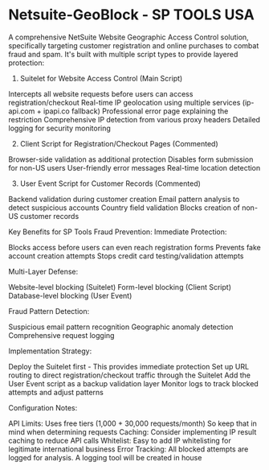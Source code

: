 # Netsuite-GeoBlock - SP TOOLS USA

A comprehensive NetSuite Website Geographic Access Control solution, specifically targeting customer registration and online purchases to combat fraud and spam. It's built with multiple script types to provide layered protection:


1. Suitelet for Website Access Control (Main Script)

Intercepts all website requests before users can access registration/checkout
Real-time IP geolocation using multiple services (ip-api.com + ipapi.co fallback)
Professional error page explaining the restriction
Comprehensive IP detection from various proxy headers
Detailed logging for security monitoring

2. Client Script for Registration/Checkout Pages (Commented)

Browser-side validation as additional protection
Disables form submission for non-US users
User-friendly error messages
Real-time location detection

3. User Event Script for Customer Records (Commented)

Backend validation during customer creation
Email pattern analysis to detect suspicious accounts
Country field validation
Blocks creation of non-US customer records

Key Benefits for SP Tools Fraud Prevention:
Immediate Protection:

Blocks access before users can even reach registration forms
Prevents fake account creation attempts
Stops credit card testing/validation attempts

Multi-Layer Defense:

Website-level blocking (Suitelet)
Form-level blocking (Client Script)
Database-level blocking (User Event)

Fraud Pattern Detection:

Suspicious email pattern recognition
Geographic anomaly detection
Comprehensive request logging

Implementation Strategy:

Deploy the Suitelet first - This provides immediate protection
Set up URL routing to direct registration/checkout traffic through the Suitelet
Add the User Event script as a backup validation layer
Monitor logs to track blocked attempts and adjust patterns

Configuration Notes:

API Limits: Uses free tiers (1,000 + 30,000 requests/month) So keep that in mind when determining requests
Caching: Consider implementing IP result caching to reduce API calls
Whitelist: Easy to add IP whitelisting for legitimate international business
Error Tracking: All blocked attempts are logged for analysis. A logging tool will be created in house 


